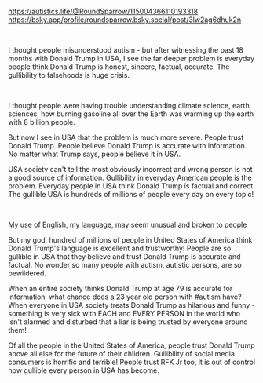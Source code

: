 https://autistics.life/@RoundSparrow/115004366110193318   
https://bsky.app/profile/roundsparrow.bsky.social/post/3lw2ag6dhuk2n   

&nbsp;


I thought people misunderstood autism - but after witnessing the past 18 months with Donald Trump in USA, I see the far deeper problem is everyday people think Donald Trump is honest, sincere, factual, accurate. The gullibility to falsehoods is huge crisis.

&nbsp;

I thought people were having trouble understanding climate science, earth sciences, how burning gasoline all over the Earth was warming up the earth with 8 billion people.

But now I see in USA that the problem is much more severe. People trust Donald Trump. People believe Donald Trump is accurate with information. No matter what Trump says, people believe it in USA.

USA society can't tell the most obviously incorrect and wrong person is not a good source of information. Gullibility in everyday American people is the problem. Everyday people in USA think Donald Trump is factual and correct. The gullible USA is hundreds of millions of people every day on every topic!

&nbsp;

My use of English, my language, may seem unusual and broken to people

But my god, hundred of millions of people in United States of America think Donald Trump's language is excellent and trustworthy!  People are so gullible in USA that they believe and trust Donald Trump is accurate and factual. No wonder so many people with autism, autistic persons, are so bewildered.

When an entire society thinks Donald Trump at age 79 is accurate for information, what chance does a 23 year old person with #autism have? When everyone in USA society treats Donald Trump as hilarious and funny - something is very sick with EACH and EVERY PERSON in the world who isn't alarmed and disturbed that a liar is being trusted by everyone around them! 

Of all the people in the United States of America, people trust Donald Trump above all else for the future of their children. Gullibility of social media consumers is horrific and terrible! People trust RFK Jr too, it is out of control how gullible every person in USA has become.
